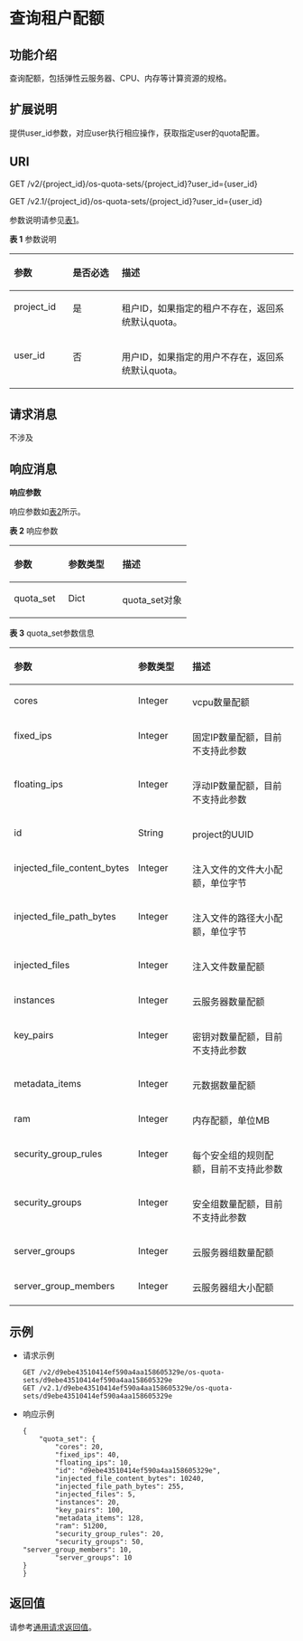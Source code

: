 # 查询租户配额<a name="ZH-CN_TOPIC_0067298110"></a>

## 功能介绍<a name="zh-cn_topic_0057973199_section15804956"></a>

查询配额，包括弹性云服务器、CPU、内存等计算资源的规格。

## 扩展说明<a name="zh-cn_topic_0057973199_section46197261"></a>

提供user\_id参数，对应user执行相应操作，获取指定user的quota配置。

## URI<a name="zh-cn_topic_0057973199_section8026877"></a>

GET /v2/\{project\_id\}/os-quota-sets/\{project\_id\}?user\_id=\{user\_id\}

GET /v2.1/\{project\_id\}/os-quota-sets/\{project\_id\}?user\_id=\{user\_id\}

参数说明请参见[表1](#zh-cn_topic_0057973199_table12637461156)。

**表 1**  参数说明

<a name="zh-cn_topic_0057973199_table12637461156"></a>
<table><thead align="left"><tr id="zh-cn_topic_0057973199_row15273164612514"><th class="cellrowborder" valign="top" width="20.69%" id="mcps1.2.4.1.1"><p id="p5187119"><a name="p5187119"></a><a name="p5187119"></a>参数</p>
</th>
<th class="cellrowborder" valign="top" width="17.24%" id="mcps1.2.4.1.2"><p id="p17503500"><a name="p17503500"></a><a name="p17503500"></a>是否必选</p>
</th>
<th class="cellrowborder" valign="top" width="62.07%" id="mcps1.2.4.1.3"><p id="p8497414"><a name="p8497414"></a><a name="p8497414"></a>描述</p>
</th>
</tr>
</thead>
<tbody><tr id="zh-cn_topic_0057973199_row828511468510"><td class="cellrowborder" valign="top" width="20.69%" headers="mcps1.2.4.1.1 "><p id="zh-cn_topic_0057973199_p6287184613518"><a name="zh-cn_topic_0057973199_p6287184613518"></a><a name="zh-cn_topic_0057973199_p6287184613518"></a>project_id</p>
</td>
<td class="cellrowborder" valign="top" width="17.24%" headers="mcps1.2.4.1.2 "><p id="zh-cn_topic_0057973199_p22901046657"><a name="zh-cn_topic_0057973199_p22901046657"></a><a name="zh-cn_topic_0057973199_p22901046657"></a>是</p>
</td>
<td class="cellrowborder" valign="top" width="62.07%" headers="mcps1.2.4.1.3 "><p id="zh-cn_topic_0057973199_p1129212464514"><a name="zh-cn_topic_0057973199_p1129212464514"></a><a name="zh-cn_topic_0057973199_p1129212464514"></a>租户ID，如果指定的租户不存在，返回系统默认quota。</p>
</td>
</tr>
<tr id="zh-cn_topic_0057973199_row132920461656"><td class="cellrowborder" valign="top" width="20.69%" headers="mcps1.2.4.1.1 "><p id="zh-cn_topic_0057973199_p102952462511"><a name="zh-cn_topic_0057973199_p102952462511"></a><a name="zh-cn_topic_0057973199_p102952462511"></a>user_id</p>
</td>
<td class="cellrowborder" valign="top" width="17.24%" headers="mcps1.2.4.1.2 "><p id="zh-cn_topic_0057973199_p1629820467514"><a name="zh-cn_topic_0057973199_p1629820467514"></a><a name="zh-cn_topic_0057973199_p1629820467514"></a>否</p>
</td>
<td class="cellrowborder" valign="top" width="62.07%" headers="mcps1.2.4.1.3 "><p id="zh-cn_topic_0057973199_p1529916466519"><a name="zh-cn_topic_0057973199_p1529916466519"></a><a name="zh-cn_topic_0057973199_p1529916466519"></a>用户ID，如果指定的用户不存在，返回系统默认quota。</p>
</td>
</tr>
</tbody>
</table>

## 请求消息<a name="zh-cn_topic_0057973199_section13122166"></a>

不涉及

## 响应消息<a name="zh-cn_topic_0057973199_section50990633"></a>

**响应参数**

响应参数如[表2](#zh-cn_topic_0057973199_zh-cn_topic_0057973197_table62068690)所示。

**表 2**  响应参数

<a name="zh-cn_topic_0057973199_zh-cn_topic_0057973197_table62068690"></a>
<table><thead align="left"><tr id="zh-cn_topic_0057973199_zh-cn_topic_0057973197_row56098908"><th class="cellrowborder" valign="top" width="30.643064306430645%" id="mcps1.2.4.1.1"><p id="zh-cn_topic_0057973197_p47717737"><a name="zh-cn_topic_0057973197_p47717737"></a><a name="zh-cn_topic_0057973197_p47717737"></a>参数</p>
</th>
<th class="cellrowborder" valign="top" width="30.643064306430645%" id="mcps1.2.4.1.2"><p id="zh-cn_topic_0057973197_p39931478"><a name="zh-cn_topic_0057973197_p39931478"></a><a name="zh-cn_topic_0057973197_p39931478"></a>参数类型</p>
</th>
<th class="cellrowborder" valign="top" width="38.71387138713872%" id="mcps1.2.4.1.3"><p id="zh-cn_topic_0057973197_p64532721"><a name="zh-cn_topic_0057973197_p64532721"></a><a name="zh-cn_topic_0057973197_p64532721"></a>描述</p>
</th>
</tr>
</thead>
<tbody><tr id="zh-cn_topic_0057973199_zh-cn_topic_0057973197_row59767919"><td class="cellrowborder" valign="top" width="30.643064306430645%" headers="mcps1.2.4.1.1 "><p id="zh-cn_topic_0057973199_zh-cn_topic_0057973197_p9363310"><a name="zh-cn_topic_0057973199_zh-cn_topic_0057973197_p9363310"></a><a name="zh-cn_topic_0057973199_zh-cn_topic_0057973197_p9363310"></a>quota_set</p>
</td>
<td class="cellrowborder" valign="top" width="30.643064306430645%" headers="mcps1.2.4.1.2 "><p id="zh-cn_topic_0057973199_zh-cn_topic_0057973197_p20230678"><a name="zh-cn_topic_0057973199_zh-cn_topic_0057973197_p20230678"></a><a name="zh-cn_topic_0057973199_zh-cn_topic_0057973197_p20230678"></a>Dict</p>
</td>
<td class="cellrowborder" valign="top" width="38.71387138713872%" headers="mcps1.2.4.1.3 "><p id="zh-cn_topic_0057973199_zh-cn_topic_0057973197_p59256190"><a name="zh-cn_topic_0057973199_zh-cn_topic_0057973197_p59256190"></a><a name="zh-cn_topic_0057973199_zh-cn_topic_0057973197_p59256190"></a>quota_set对象</p>
</td>
</tr>
</tbody>
</table>

**表 3**  quota\_set参数信息

<a name="zh-cn_topic_0057973199_table30231561"></a>
<table><thead align="left"><tr id="zh-cn_topic_0057973199_row25113310"><th class="cellrowborder" valign="top" width="30.769999999999996%" id="mcps1.2.4.1.1"><p id="p9963183415323"><a name="p9963183415323"></a><a name="p9963183415323"></a>参数</p>
</th>
<th class="cellrowborder" valign="top" width="21.54%" id="mcps1.2.4.1.2"><p id="p0963133410326"><a name="p0963133410326"></a><a name="p0963133410326"></a>参数类型</p>
</th>
<th class="cellrowborder" valign="top" width="47.69%" id="mcps1.2.4.1.3"><p id="p996317342321"><a name="p996317342321"></a><a name="p996317342321"></a>描述</p>
</th>
</tr>
</thead>
<tbody><tr id="zh-cn_topic_0057973199_row30393275"><td class="cellrowborder" valign="top" width="30.769999999999996%" headers="mcps1.2.4.1.1 "><p id="zh-cn_topic_0057973199_p45936220"><a name="zh-cn_topic_0057973199_p45936220"></a><a name="zh-cn_topic_0057973199_p45936220"></a>cores</p>
</td>
<td class="cellrowborder" valign="top" width="21.54%" headers="mcps1.2.4.1.2 "><p id="zh-cn_topic_0057973199_p29846341"><a name="zh-cn_topic_0057973199_p29846341"></a><a name="zh-cn_topic_0057973199_p29846341"></a>Integer</p>
</td>
<td class="cellrowborder" valign="top" width="47.69%" headers="mcps1.2.4.1.3 "><p id="zh-cn_topic_0057973199_p47666411392"><a name="zh-cn_topic_0057973199_p47666411392"></a><a name="zh-cn_topic_0057973199_p47666411392"></a>vcpu数量配额</p>
</td>
</tr>
<tr id="zh-cn_topic_0057973199_row50766756"><td class="cellrowborder" valign="top" width="30.769999999999996%" headers="mcps1.2.4.1.1 "><p id="zh-cn_topic_0057973199_p18466542"><a name="zh-cn_topic_0057973199_p18466542"></a><a name="zh-cn_topic_0057973199_p18466542"></a>fixed_ips</p>
</td>
<td class="cellrowborder" valign="top" width="21.54%" headers="mcps1.2.4.1.2 "><p id="zh-cn_topic_0057973199_p1691612101512"><a name="zh-cn_topic_0057973199_p1691612101512"></a><a name="zh-cn_topic_0057973199_p1691612101512"></a>Integer</p>
</td>
<td class="cellrowborder" valign="top" width="47.69%" headers="mcps1.2.4.1.3 "><p id="zh-cn_topic_0057973199_p7766144103912"><a name="zh-cn_topic_0057973199_p7766144103912"></a><a name="zh-cn_topic_0057973199_p7766144103912"></a>固定IP数量配额，目前不支持此参数</p>
</td>
</tr>
<tr id="zh-cn_topic_0057973199_row37686197"><td class="cellrowborder" valign="top" width="30.769999999999996%" headers="mcps1.2.4.1.1 "><p id="zh-cn_topic_0057973199_p32683139"><a name="zh-cn_topic_0057973199_p32683139"></a><a name="zh-cn_topic_0057973199_p32683139"></a>floating_ips</p>
</td>
<td class="cellrowborder" valign="top" width="21.54%" headers="mcps1.2.4.1.2 "><p id="zh-cn_topic_0057973199_p158282315153"><a name="zh-cn_topic_0057973199_p158282315153"></a><a name="zh-cn_topic_0057973199_p158282315153"></a>Integer</p>
</td>
<td class="cellrowborder" valign="top" width="47.69%" headers="mcps1.2.4.1.3 "><p id="zh-cn_topic_0057973199_p16766740399"><a name="zh-cn_topic_0057973199_p16766740399"></a><a name="zh-cn_topic_0057973199_p16766740399"></a>浮动IP数量配额，目前不支持此参数</p>
</td>
</tr>
<tr id="zh-cn_topic_0057973199_row60322465"><td class="cellrowborder" valign="top" width="30.769999999999996%" headers="mcps1.2.4.1.1 "><p id="zh-cn_topic_0057973199_p54281500"><a name="zh-cn_topic_0057973199_p54281500"></a><a name="zh-cn_topic_0057973199_p54281500"></a>id</p>
</td>
<td class="cellrowborder" valign="top" width="21.54%" headers="mcps1.2.4.1.2 "><p id="zh-cn_topic_0057973199_p34725355"><a name="zh-cn_topic_0057973199_p34725355"></a><a name="zh-cn_topic_0057973199_p34725355"></a>String</p>
</td>
<td class="cellrowborder" valign="top" width="47.69%" headers="mcps1.2.4.1.3 "><p id="zh-cn_topic_0057973199_p107671041392"><a name="zh-cn_topic_0057973199_p107671041392"></a><a name="zh-cn_topic_0057973199_p107671041392"></a>project的UUID</p>
</td>
</tr>
<tr id="zh-cn_topic_0057973199_row53277152"><td class="cellrowborder" valign="top" width="30.769999999999996%" headers="mcps1.2.4.1.1 "><p id="zh-cn_topic_0057973199_p20482050"><a name="zh-cn_topic_0057973199_p20482050"></a><a name="zh-cn_topic_0057973199_p20482050"></a>injected_file_content_bytes</p>
</td>
<td class="cellrowborder" valign="top" width="21.54%" headers="mcps1.2.4.1.2 "><p id="zh-cn_topic_0057973199_p193011246151"><a name="zh-cn_topic_0057973199_p193011246151"></a><a name="zh-cn_topic_0057973199_p193011246151"></a>Integer</p>
</td>
<td class="cellrowborder" valign="top" width="47.69%" headers="mcps1.2.4.1.3 "><p id="zh-cn_topic_0057973199_p19767154163911"><a name="zh-cn_topic_0057973199_p19767154163911"></a><a name="zh-cn_topic_0057973199_p19767154163911"></a>注入文件的文件大小配额，单位字节</p>
</td>
</tr>
<tr id="zh-cn_topic_0057973199_row28988915"><td class="cellrowborder" valign="top" width="30.769999999999996%" headers="mcps1.2.4.1.1 "><p id="zh-cn_topic_0057973199_p66400774"><a name="zh-cn_topic_0057973199_p66400774"></a><a name="zh-cn_topic_0057973199_p66400774"></a>injected_file_path_bytes</p>
</td>
<td class="cellrowborder" valign="top" width="21.54%" headers="mcps1.2.4.1.2 "><p id="zh-cn_topic_0057973199_p72501227151510"><a name="zh-cn_topic_0057973199_p72501227151510"></a><a name="zh-cn_topic_0057973199_p72501227151510"></a>Integer</p>
</td>
<td class="cellrowborder" valign="top" width="47.69%" headers="mcps1.2.4.1.3 "><p id="zh-cn_topic_0057973199_p1176715413396"><a name="zh-cn_topic_0057973199_p1176715413396"></a><a name="zh-cn_topic_0057973199_p1176715413396"></a>注入文件的路径大小配额，单位字节</p>
</td>
</tr>
<tr id="zh-cn_topic_0057973199_row13369507"><td class="cellrowborder" valign="top" width="30.769999999999996%" headers="mcps1.2.4.1.1 "><p id="zh-cn_topic_0057973199_p9188289"><a name="zh-cn_topic_0057973199_p9188289"></a><a name="zh-cn_topic_0057973199_p9188289"></a>injected_files</p>
</td>
<td class="cellrowborder" valign="top" width="21.54%" headers="mcps1.2.4.1.2 "><p id="zh-cn_topic_0057973199_p1460345412151"><a name="zh-cn_topic_0057973199_p1460345412151"></a><a name="zh-cn_topic_0057973199_p1460345412151"></a>Integer</p>
</td>
<td class="cellrowborder" valign="top" width="47.69%" headers="mcps1.2.4.1.3 "><p id="zh-cn_topic_0057973199_p9767246391"><a name="zh-cn_topic_0057973199_p9767246391"></a><a name="zh-cn_topic_0057973199_p9767246391"></a>注入文件数量配额</p>
</td>
</tr>
<tr id="zh-cn_topic_0057973199_row59944257"><td class="cellrowborder" valign="top" width="30.769999999999996%" headers="mcps1.2.4.1.1 "><p id="zh-cn_topic_0057973199_p23646677"><a name="zh-cn_topic_0057973199_p23646677"></a><a name="zh-cn_topic_0057973199_p23646677"></a>instances</p>
</td>
<td class="cellrowborder" valign="top" width="21.54%" headers="mcps1.2.4.1.2 "><p id="zh-cn_topic_0057973199_p97481655101511"><a name="zh-cn_topic_0057973199_p97481655101511"></a><a name="zh-cn_topic_0057973199_p97481655101511"></a>Integer</p>
</td>
<td class="cellrowborder" valign="top" width="47.69%" headers="mcps1.2.4.1.3 "><p id="zh-cn_topic_0057973199_p1876714183917"><a name="zh-cn_topic_0057973199_p1876714183917"></a><a name="zh-cn_topic_0057973199_p1876714183917"></a>云服务器数量配额</p>
</td>
</tr>
<tr id="zh-cn_topic_0057973199_row5482215"><td class="cellrowborder" valign="top" width="30.769999999999996%" headers="mcps1.2.4.1.1 "><p id="zh-cn_topic_0057973199_p41406250"><a name="zh-cn_topic_0057973199_p41406250"></a><a name="zh-cn_topic_0057973199_p41406250"></a>key_pairs</p>
</td>
<td class="cellrowborder" valign="top" width="21.54%" headers="mcps1.2.4.1.2 "><p id="zh-cn_topic_0057973199_p152511579158"><a name="zh-cn_topic_0057973199_p152511579158"></a><a name="zh-cn_topic_0057973199_p152511579158"></a>Integer</p>
</td>
<td class="cellrowborder" valign="top" width="47.69%" headers="mcps1.2.4.1.3 "><p id="zh-cn_topic_0057973199_p1876716493911"><a name="zh-cn_topic_0057973199_p1876716493911"></a><a name="zh-cn_topic_0057973199_p1876716493911"></a>密钥对数量配额，目前不支持此参数</p>
</td>
</tr>
<tr id="zh-cn_topic_0057973199_row43614388"><td class="cellrowborder" valign="top" width="30.769999999999996%" headers="mcps1.2.4.1.1 "><p id="zh-cn_topic_0057973199_p43104560"><a name="zh-cn_topic_0057973199_p43104560"></a><a name="zh-cn_topic_0057973199_p43104560"></a>metadata_items</p>
</td>
<td class="cellrowborder" valign="top" width="21.54%" headers="mcps1.2.4.1.2 "><p id="zh-cn_topic_0057973199_p5274115911512"><a name="zh-cn_topic_0057973199_p5274115911512"></a><a name="zh-cn_topic_0057973199_p5274115911512"></a>Integer</p>
</td>
<td class="cellrowborder" valign="top" width="47.69%" headers="mcps1.2.4.1.3 "><p id="zh-cn_topic_0057973199_p187671742393"><a name="zh-cn_topic_0057973199_p187671742393"></a><a name="zh-cn_topic_0057973199_p187671742393"></a>元数据数量配额</p>
</td>
</tr>
<tr id="zh-cn_topic_0057973199_row20242451"><td class="cellrowborder" valign="top" width="30.769999999999996%" headers="mcps1.2.4.1.1 "><p id="zh-cn_topic_0057973199_p29025826"><a name="zh-cn_topic_0057973199_p29025826"></a><a name="zh-cn_topic_0057973199_p29025826"></a>ram</p>
</td>
<td class="cellrowborder" valign="top" width="21.54%" headers="mcps1.2.4.1.2 "><p id="zh-cn_topic_0057973199_p23505391618"><a name="zh-cn_topic_0057973199_p23505391618"></a><a name="zh-cn_topic_0057973199_p23505391618"></a>Integer</p>
</td>
<td class="cellrowborder" valign="top" width="47.69%" headers="mcps1.2.4.1.3 "><p id="zh-cn_topic_0057973199_p17670483911"><a name="zh-cn_topic_0057973199_p17670483911"></a><a name="zh-cn_topic_0057973199_p17670483911"></a>内存配额，单位MB</p>
</td>
</tr>
<tr id="zh-cn_topic_0057973199_row46426356"><td class="cellrowborder" valign="top" width="30.769999999999996%" headers="mcps1.2.4.1.1 "><p id="zh-cn_topic_0057973199_p2438464"><a name="zh-cn_topic_0057973199_p2438464"></a><a name="zh-cn_topic_0057973199_p2438464"></a>security_group_rules</p>
</td>
<td class="cellrowborder" valign="top" width="21.54%" headers="mcps1.2.4.1.2 "><p id="zh-cn_topic_0057973199_p19881144163"><a name="zh-cn_topic_0057973199_p19881144163"></a><a name="zh-cn_topic_0057973199_p19881144163"></a>Integer</p>
</td>
<td class="cellrowborder" valign="top" width="47.69%" headers="mcps1.2.4.1.3 "><p id="zh-cn_topic_0057973199_p97671453913"><a name="zh-cn_topic_0057973199_p97671453913"></a><a name="zh-cn_topic_0057973199_p97671453913"></a>每个安全组的规则配额，目前不支持此参数</p>
</td>
</tr>
<tr id="zh-cn_topic_0057973199_row50813968"><td class="cellrowborder" valign="top" width="30.769999999999996%" headers="mcps1.2.4.1.1 "><p id="zh-cn_topic_0057973199_p22290707"><a name="zh-cn_topic_0057973199_p22290707"></a><a name="zh-cn_topic_0057973199_p22290707"></a>security_groups</p>
</td>
<td class="cellrowborder" valign="top" width="21.54%" headers="mcps1.2.4.1.2 "><p id="zh-cn_topic_0057973199_p181921769166"><a name="zh-cn_topic_0057973199_p181921769166"></a><a name="zh-cn_topic_0057973199_p181921769166"></a>Integer</p>
</td>
<td class="cellrowborder" valign="top" width="47.69%" headers="mcps1.2.4.1.3 "><p id="zh-cn_topic_0057973199_p10769114153919"><a name="zh-cn_topic_0057973199_p10769114153919"></a><a name="zh-cn_topic_0057973199_p10769114153919"></a>安全组数量配额，目前不支持此参数</p>
</td>
</tr>
<tr id="zh-cn_topic_0057973199_row47118120"><td class="cellrowborder" valign="top" width="30.769999999999996%" headers="mcps1.2.4.1.1 "><p id="zh-cn_topic_0057973199_p58471341"><a name="zh-cn_topic_0057973199_p58471341"></a><a name="zh-cn_topic_0057973199_p58471341"></a>server_groups</p>
</td>
<td class="cellrowborder" valign="top" width="21.54%" headers="mcps1.2.4.1.2 "><p id="zh-cn_topic_0057973199_p819119817166"><a name="zh-cn_topic_0057973199_p819119817166"></a><a name="zh-cn_topic_0057973199_p819119817166"></a>Integer</p>
</td>
<td class="cellrowborder" valign="top" width="47.69%" headers="mcps1.2.4.1.3 "><p id="zh-cn_topic_0057973199_p7769944391"><a name="zh-cn_topic_0057973199_p7769944391"></a><a name="zh-cn_topic_0057973199_p7769944391"></a>云服务器组数量配额</p>
</td>
</tr>
<tr id="zh-cn_topic_0057973199_row18294597"><td class="cellrowborder" valign="top" width="30.769999999999996%" headers="mcps1.2.4.1.1 "><p id="zh-cn_topic_0057973199_p5467365"><a name="zh-cn_topic_0057973199_p5467365"></a><a name="zh-cn_topic_0057973199_p5467365"></a>server_group_members</p>
</td>
<td class="cellrowborder" valign="top" width="21.54%" headers="mcps1.2.4.1.2 "><p id="zh-cn_topic_0057973199_p172754921610"><a name="zh-cn_topic_0057973199_p172754921610"></a><a name="zh-cn_topic_0057973199_p172754921610"></a>Integer</p>
</td>
<td class="cellrowborder" valign="top" width="47.69%" headers="mcps1.2.4.1.3 "><p id="zh-cn_topic_0057973199_p5769134203914"><a name="zh-cn_topic_0057973199_p5769134203914"></a><a name="zh-cn_topic_0057973199_p5769134203914"></a>云服务器组大小配额</p>
</td>
</tr>
</tbody>
</table>

## 示例<a name="zh-cn_topic_0057973199_section56262520"></a>

-   请求示例

    ```
    GET /v2/d9ebe43510414ef590a4aa158605329e/os-quota-sets/d9ebe43510414ef590a4aa158605329e
    GET /v2.1/d9ebe43510414ef590a4aa158605329e/os-quota-sets/d9ebe43510414ef590a4aa158605329e
    ```

-   响应示例

    ```
    {
        "quota_set": {
            "cores": 20,
            "fixed_ips": 40,
            "floating_ips": 10,
            "id": "d9ebe43510414ef590a4aa158605329e",
            "injected_file_content_bytes": 10240,
            "injected_file_path_bytes": 255,
            "injected_files": 5,
            "instances": 20,
            "key_pairs": 100,
            "metadata_items": 128,
            "ram": 51200,
            "security_group_rules": 20,
            "security_groups": 50,
    "server_group_members": 10,
            "server_groups": 10
    }
    }
    ```


## 返回值<a name="zh-cn_topic_0057973199_zh-cn_topic_0020212692_section22960139"></a>

请参考[通用请求返回值](通用请求返回值.md)。

